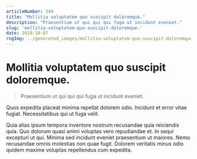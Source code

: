 ```yaml
---
articleNumber: 244
title: "Mollitia voluptatem quo suscipit doloremque."
description: "Praesentium ut qui qui qui fuga ut incidunt eveniet."
slug: 'mollitia-voluptatem-quo-suscipit-doloremque.'
date: 2019-10-07
rngImg: ../generated_images/mollitia-voluptatem-quo-suscipit-doloremque..jpg
---
```


# Mollitia voluptatem quo suscipit doloremque.

> Praesentium ut qui qui qui fuga ut incidunt eveniet.

Quos expedita placeat minima repellat dolorem odio. Incidunt et error vitae fugiat. Necessitatibus qui ut fuga velit.
 Quia alias ipsum tempora inventore nostrum recusandae quia reiciendis quia. Quo dolorum quasi animi voluptas vero repudiandae et. In sequi excepturi ut qui. Minima sed incidunt eveniet praesentium ut maiores. Nemo recusandae omnis molestias non quae fugit. Dolorem veritatis minus odio quidem maxime voluptas repellendus cum expedita.
